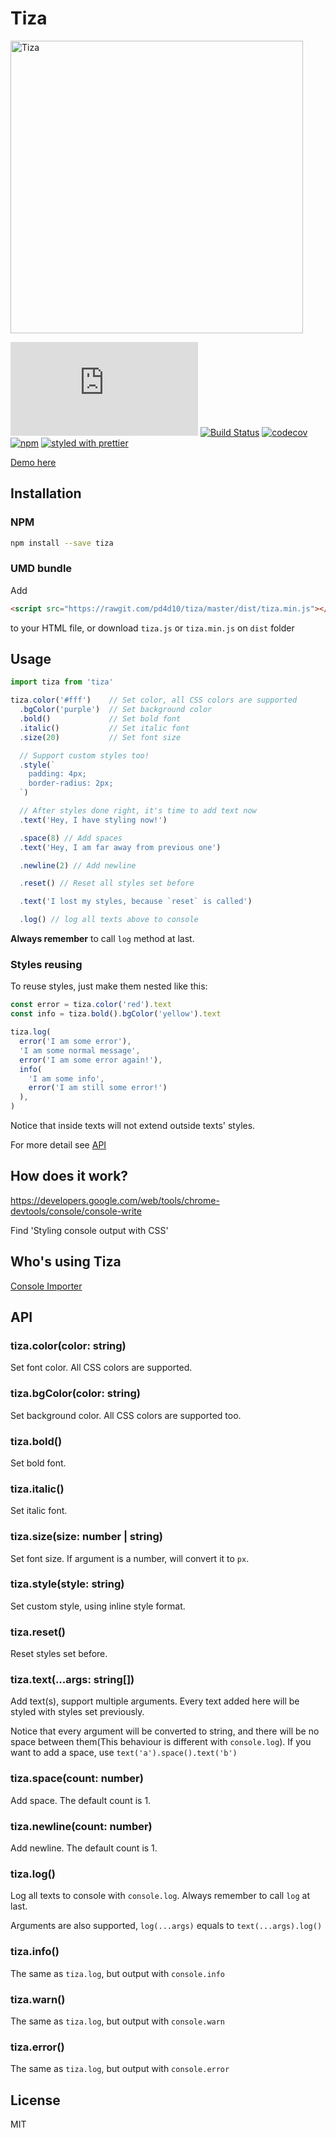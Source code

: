 # Tiza

[<img src="https://raw.githubusercontent.com/pd4d10/tiza/master/assets/demo.png" alt="Tiza" width="468">](https://pd4d10.github.io/tiza/)

[![gzip size](http://img.badgesize.io/pd4d10/tiza/master/dist/tiza.min.js?compression=gzip)](https://raw.githubusercontent.com/pd4d10/tiza/master/dist/tiza.min.js)
[![Build Status](https://travis-ci.org/pd4d10/tiza.svg?branch=master)](https://travis-ci.org/pd4d10/tiza)
[![codecov](https://codecov.io/gh/pd4d10/tiza/branch/master/graph/badge.svg)](https://codecov.io/gh/pd4d10/tiza)
[![npm](https://img.shields.io/npm/v/tiza.svg)](https://www.npmjs.com/package/tiza)
[![styled with prettier](https://img.shields.io/badge/styled_with-prettier-ff69b4.svg)](https://github.com/prettier/prettier)

[Demo here](https://pd4d10.github.io/tiza/)

## Installation

### NPM

```sh
npm install --save tiza
```

### UMD bundle

Add

```html
<script src="https://rawgit.com/pd4d10/tiza/master/dist/tiza.min.js"></script>
```

to your HTML file, or download `tiza.js` or `tiza.min.js` on `dist` folder

## Usage

```js
import tiza from 'tiza'

tiza.color('#fff')    // Set color, all CSS colors are supported
  .bgColor('purple')  // Set background color
  .bold()             // Set bold font
  .italic()           // Set italic font
  .size(20)           // Set font size

  // Support custom styles too!
  .style(`
    padding: 4px;
    border-radius: 2px;
  `)

  // After styles done right, it's time to add text now
  .text('Hey, I have styling now!')

  .space(8) // Add spaces
  .text('Hey, I am far away from previous one')

  .newline(2) // Add newline

  .reset() // Reset all styles set before

  .text('I lost my styles, because `reset` is called')

  .log() // log all texts above to console
```

**Always remember** to call `log` method at last.

### Styles reusing

To reuse styles, just make them nested like this:

```js
const error = tiza.color('red').text
const info = tiza.bold().bgColor('yellow').text

tiza.log(
  error('I am some error'),
  'I am some normal message',
  error('I am some error again!'),
  info(
    'I am some info',
    error('I am still some error!')
  ),
)
```

Notice that inside texts will not extend outside texts' styles.

For more detail see [API](#api)

## How does it work?

https://developers.google.com/web/tools/chrome-devtools/console/console-write

Find 'Styling console output with CSS'

## Who's using Tiza

[Console Importer](https://github.com/pd4d10/console-importer)

## API

### tiza.color(color: string)

Set font color. All CSS colors are supported.

### tiza.bgColor(color: string)

Set background color. All CSS colors are supported too.

### tiza.bold()

Set bold font.

### tiza.italic()

Set italic font.

### tiza.size(size: number | string)

Set font size. If argument is a number, will convert it to `px`.

### tiza.style(style: string)

Set custom style, using inline style format.

### tiza.reset()

Reset styles set before.

### tiza.text(...args: string[])

Add text(s), support multiple arguments. Every text added here will be styled with styles set previously.

Notice that every argument will be converted to string, and there will be no space between them(This behaviour is different with `console.log`). If you want to add a space, use `text('a').space().text('b')`

### tiza.space(count: number)

Add space. The default count is 1.

### tiza.newline(count: number)

Add newline. The default count is 1.

### tiza.log()

Log all texts to console with `console.log`. Always remember to call `log` at last.

Arguments are also supported, `log(...args)` equals to `text(...args).log()`

### tiza.info()

The same as `tiza.log`, but output with `console.info`

### tiza.warn()

The same as `tiza.log`, but output with `console.warn`

### tiza.error()

The same as `tiza.log`, but output with `console.error`

## License

MIT
